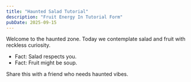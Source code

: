 ```yaml
---
title: "Haunted Salad Tutorial"
description: "Fruit Energy In Tutorial Form"
pubDate: 2025-09-15
---
```

Welcome to the haunted zone. Today we contemplate salad and fruit with reckless curiosity.

- Fact: Salad respects you.
- Fact: Fruit might be soup.

Share this with a friend who needs haunted vibes.
